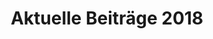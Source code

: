 ---
title: Aktuelle Beiträge 2018
menu:
  main:
    parent: Aktuelles
    weight: 2018
    name: "2018"
---